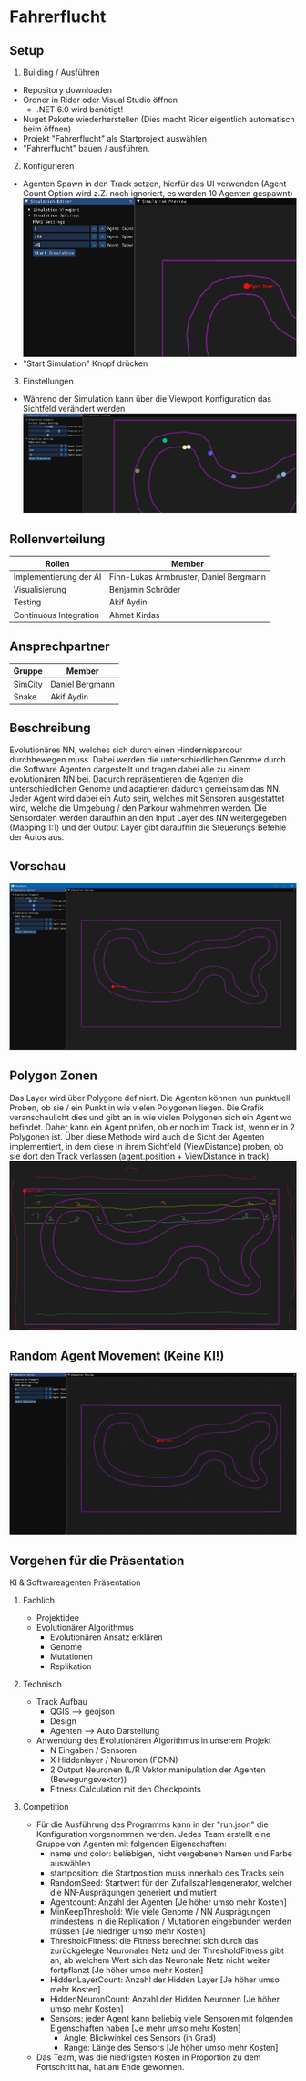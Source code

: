 # Fahrerflucht

## Setup
1. Building / Ausführen
- Repository downloaden
- Ordner in Rider oder Visual Studio öffnen
	- .NET 6.0 wird benötigt!
- Nuget Pakete wiederherstellen (Dies macht Rider eigentlich automatisch beim öffnen)
- Projekt "Fahrerflucht" als Startprojekt auswählen
- "Fahrerflucht" bauen / ausführen.
2. Konfigurieren
- Agenten Spawn in den Track setzen, hierfür das UI verwenden (Agent Count Option wird z.Z. noch ignoriert, es werden 10 Agenten gespawnt)
![Config Preview](./startconfig.PNG)
- "Start Simulation" Knopf drücken

3. Einstellungen
- Während der Simulation kann über die Viewport Konfiguration das Sichtfeld verändert werden
![View Config Preview](./viewconfig.PNG)

## Rollenverteilung

|Rollen                 |Member                                 |
|-----------------------|---------------------------------------|
|Implementierung der AI |Finn-Lukas Armbruster, Daniel Bergmann |
|Visualisierung         |Benjamin Schröder                      |
|Testing                |Akif Aydin                             |
|Continuous Integration |Ahmet Kirdas                           |

## Ansprechpartner

|Gruppe  |Member          |
|--------|----------------|
|SimCity |Daniel Bergmann |
|Snake   |Akif Aydin      |

## Beschreibung
Evolutionäres NN, welches sich durch einen Hindernisparcour durchbewegen muss.
Dabei werden die unterschiedlichen Genome durch die Software Agenten dargestellt und tragen dabei alle zu einem evolutionären NN bei.
Dadurch repräsentieren die Agenten die unterschiedlichen Genome und adaptieren dadurch gemeinsam das NN.
Jeder Agent wird dabei ein Auto sein, welches mit Sensoren ausgestattet wird, welche die Umgebung / den Parkour wahrnehmen werden.
Die Sensordaten werden daraufhin an den Input Layer des NN weitergegeben (Mapping 1:1) und der Output Layer gibt daraufhin die Steuerungs Befehle der Autos aus.


## Vorschau
![UI Preview](./preview.png)

## Polygon Zonen
Das Layer wird über Polygone definiert. Die Agenten können nun punktuell Proben, ob sie / ein Punkt in wie vielen Polygonen liegen.
Die Grafik veranschaulicht dies und gibt an in wie vielen Polygonen sich ein Agent wo befindet. Daher kann ein Agent prüfen, ob er noch im Track ist,
wenn er in 2 Polygonen ist. Über diese Methode wird auch die Sicht der Agenten implementiert, in dem diese in ihrem Sichtfeld (ViewDistance) proben, ob sie dort den
Track verlassen (agent.position + ViewDistance in track).
![UI Preview](./polygonzones.PNG)

## Random Agent Movement (Keine KI!)
![UI Preview](./movement.gif)


## Vorgehen für die Präsentation

KI & Softwareagenten Präsentation

1. Fachlich
	- Projektidee
	- Evolutionärer Algorithmus
		- Evolutionären Ansatz erklären
		- Genome
		- Mutationen
		- Replikation
		
2. Technisch
	- Track Aufbau
		- QGIS --> geojson
		- Design 
		- Agenten --> Auto Darstellung
	- Anwendung des Evolutionären Algorithmus in unserem Projekt
		- N Eingaben / Sensoren
		- X Hiddenlayer / Neuronen (FCNN)
		- 2 Output Neuronen (L/R Vektor manipulation der Agenten (Bewegungsvektor))
		- Fitness Calculation mit den Checkpoints
		
3. Competition
	- Für die Ausführung des Programms kann in der "run.json" die Konfiguration vorgenommen werden. Jedes Team erstellt eine Gruppe von Agenten mit folgenden Eigenschaften:
		- name und color: beliebigen, nicht vergebenen Namen und Farbe auswählen
		- startposition: die Startposition muss innerhalb des Tracks sein
		- RandomSeed: Startwert für den Zufallszahlengenerator, welcher die NN-Ausprägungen generiert und mutiert 
		- Agentcount: Anzahl der Agenten [Je höher umso mehr Kosten]
		- MinKeepThreshold: Wie viele Genome / NN Ausprägungen mindestens in die Replikation / Mutationen eingebunden werden müssen [Je niedriger umso mehr Kosten]
		- ThresholdFitness: die Fitness berechnet sich durch das zurückgelegte Neuronales Netz und der ThresholdFitness gibt an, ab welchem Wert sich das Neuronale Netz nicht weiter fortpflanzt [Je höher umso mehr Kosten]
		- HiddenLayerCount: Anzahl der Hidden Layer [Je höher umso mehr Kosten]
		- HiddenNeuronCount: Anzahl der Hidden Neuronen [Je höher umso mehr Kosten]
		- Sensors: jeder Agent kann beliebig viele Sensoren mit folgenden Eigenschaften haben [Je mehr umso mehr Kosten]
			- Angle: Blickwinkel des Sensors (in Grad)
			- Range: Länge des Sensors [Je höher umso mehr Kosten]
	- Das Team, was die niedrigsten Kosten in Proportion zu dem Fortschritt hat, hat am Ende gewonnen.
	
